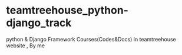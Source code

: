 # teamtreehouse_python-django_track
python &amp; Django Framework Courses(Codes&amp;Docs) in teamtreehouse website , By me 
